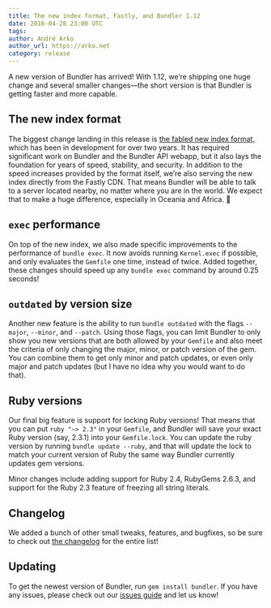 ```yaml
---
title: The new index format, Fastly, and Bundler 1.12
date: 2016-04-28 23:00 UTC
tags:
author: André Arko
author_url: https://arko.net
category: release
---
```


A new version of Bundler has arrived! With 1.12, we’re shipping one huge change and several smaller changes—the short version is that Bundler is getting faster and more capable.

## The new index format

The biggest change landing in this release is [the fabled new index format](http://andre.arko.net/2014/03/28/the-new-rubygems-index-format/), which has been in development for over two years. It has required significant work on Bundler and the Bundler API webapp, but it also lays the foundation for years of speed, stability, and security. In addition to the speed increases provided by the format itself, we’re also serving the new index directly from the Fastly CDN. That means Bundler will be able to talk to a server located nearby, no matter where you are in the world. We expect that to make a huge difference, especially in Oceania and Africa. 🎉

## `exec` performance

On top of the new index, we also made specific improvements to the performance of `bundle exec`. It now avoids running `Kernel.exec` if possible, and only evaluates the `Gemfile` one time, instead of twice. Added together, these changes should speed up any `bundle exec` command by around 0.25 seconds!

## `outdated` by version size

Another new feature is the ability to run `bundle outdated` with the flags `--major`, `--minor`, and `--patch`. Using those flags, you can limit Bundler to only show you new versions that are both allowed by your `Gemfile` and also meet the criteria of only changing the major, minor, or patch version of the gem. You can combine them to get only minor and patch updates, or even only major and patch updates (but I have no idea why you would want to do that).

## Ruby versions

Our final big feature is support for locking Ruby versions! That means that you can put `ruby "~> 2.3"` in your `Gemfile`, and Bundler will save your exact Ruby version (say, 2.3.1) into your `Gemfile.lock`. You can update the ruby version by running `bundle update --ruby`, and that will update the lock to match your current version of Ruby the same way Bundler currently updates gem versions.

Minor changes include adding support for Ruby 2.4, RubyGems 2.6.3, and support for the Ruby 2.3 feature of freezing all string literals.

## Changelog

We added a bunch of other small tweaks, features, and bugfixes, so be sure to check out [the changelog](https://github.com/rubygems/rubygems/blob/master/bundler/CHANGELOG.md) for the entire list!

## Updating

To get the newest version of Bundler, run `gem install bundler`. If you have any issues, please check out our [issues guide](https://github.com/bundler/bundler/blob/master/doc/contributing/ISSUES.md) and let us know!
